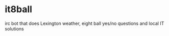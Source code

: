 it8ball
=======

irc bot that does Lexington weather, eight ball yes/no questions and local IT solutions
